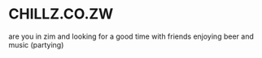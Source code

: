 # CHILLZ.CO.ZW
are you in zim and looking for a good time with friends enjoying beer and music (partying)
